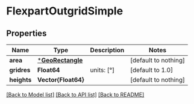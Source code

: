 # FlexpartOutgridSimple


## Properties
Name | Type | Description | Notes
------------ | ------------- | ------------- | -------------
**area** | [***GeoRectangle**](GeoRectangle.md) |  | [default to nothing]
**gridres** | **Float64** | units: [°] | [default to 1.0]
**heights** | **Vector{Float64}** |  | [default to nothing]


[[Back to Model list]](../README.md#models) [[Back to API list]](../README.md#api-endpoints) [[Back to README]](../README.md)


